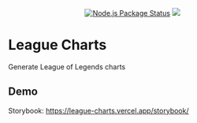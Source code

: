 <p align="center">
  <a href="https://github.com/davidyorr/league-charts/actions?query=workflow%3A%22Node.js+Package%22"><img src="https://github.com/davidyorr/league-charts/workflows/Node.js%20Package/badge.svg" alt="Node.js Package Status"></a>
  <a href="https://league-charts.vercel.app/storybook/"><img src="https://raw.githubusercontent.com/storybookjs/brand/master/badge/badge-storybook.svg"></a>
</p>

# League Charts

Generate League of Legends charts

## Demo

Storybook: https://league-charts.vercel.app/storybook/
